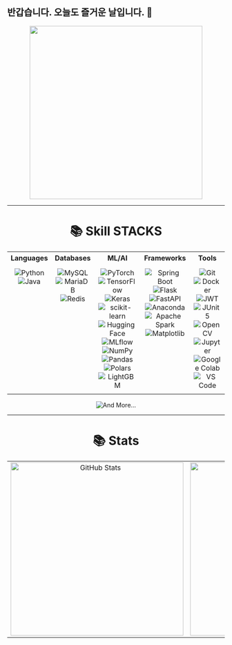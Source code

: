 ## 반갑습니다. 오늘도 즐거운 날입니다. 👋

<div align="center">
  <img src="https://github.com/user-attachments/assets/f4a4285e-fc7c-43bf-8732-36f2b74dff3a" width="400" height="400" />
</div>

---

<div align="center">
  <h1>📚 Skill STACKS</h1>
</div>

<table align="center">
  <tr>
    <th>Languages</th>
    <th>Databases</th>
    <th>ML/AI</th>
    <th>Frameworks</th>
    <th>Tools</th>
  </tr>
  <tr>
    <!-- Languages -->
    <td align="center" valign="top" style="padding: 10px;">
      <img src="https://img.shields.io/badge/Python-3776AB?style=for-the-badge&logo=Python&logoColor=white" alt="Python"><br>
      <img src="https://img.shields.io/badge/Java-007396?style=for-the-badge&logo=OpenJDK&logoColor=white" alt="Java">
    </td>
    <!-- Databases -->
    <td align="center" valign="top" style="padding: 10px;">
      <img src="https://img.shields.io/badge/MySQL-4479A1?style=for-the-badge&logo=MySQL&logoColor=white" alt="MySQL"><br>
      <img src="https://img.shields.io/badge/MariaDB-003545?style=for-the-badge&logo=mariadb&logoColor=white" alt="MariaDB"><br>
      <img src="https://img.shields.io/badge/Redis-DC382D?style=for-the-badge&logo=Redis&logoColor=white" alt="Redis">
    </td>
    <!-- ML/AI -->
    <td align="center" valign="top" style="padding: 10px;">
      <img src="https://img.shields.io/badge/PyTorch-%23EE4C2C.svg?style=for-the-badge&logo=PyTorch&logoColor=white" alt="PyTorch"><br>
      <img src="https://img.shields.io/badge/TensorFlow-%23FF6F00.svg?style=for-the-badge&logo=TensorFlow&logoColor=white" alt="TensorFlow"><br>
      <img src="https://img.shields.io/badge/Keras-D00000?style=for-the-badge&logo=Keras&logoColor=white" alt="Keras"><br>
      <img src="https://img.shields.io/badge/scikit--learn-%23F7931E.svg?style=for-the-badge&logo=scikit-learn&logoColor=white" alt="scikit-learn"><br>
      <img src="https://img.shields.io/badge/hugging--face-%23FFD21E.svg?style=for-the-badge&logo=huggingface&logoColor=black" alt="Hugging Face"><br>
      <img src="https://img.shields.io/badge/mlflow-%23d9ead3.svg?style=for-the-badge&logo=numpy&logoColor=blue" alt="MLflow"><br>
      <img src="https://img.shields.io/badge/numpy-%23013243.svg?style=for-the-badge&logo=numpy&logoColor=white" alt="NumPy"><br>
      <img src="https://img.shields.io/badge/pandas-%23150458.svg?style=for-the-badge&logo=pandas&logoColor=white" alt="Pandas"><br>
      <img src="https://img.shields.io/badge/polars-%23CD792C.svg?style=for-the-badge&logo=polars&logoColor=white" alt="Polars"><br>
      <img src="https://img.shields.io/badge/LightGBM-%2348B9C7?style=for-the-badge&logo=lightgbm&logoColor=black" alt="LightGBM">
    </td>
    <!-- Frameworks -->
    <td align="center" valign="top" style="padding: 10px;">
      <img src="https://img.shields.io/badge/springboot-6DB33F?style=for-the-badge&logo=springboot&logoColor=white" alt="Spring Boot"><br>
      <img src="https://img.shields.io/badge/Flask-818F95?style=for-the-badge&logo=Flask&logoColor=white" alt="Flask"><br>
      <img src="https://img.shields.io/badge/FastAPI-005571?style=for-the-badge&logo=fastapi" alt="FastAPI"><br>
      <img src="https://img.shields.io/badge/Anaconda-%2344A833.svg?style=for-the-badge&logo=anaconda&logoColor=white" alt="Anaconda"><br>
      <img src="https://img.shields.io/badge/Apache%20Spark-FDEE21?style=for-the-badge&logo=apachespark&logoColor=black" alt="Apache Spark"><br>
      <img src="https://img.shields.io/badge/Matplotlib-%23FFD21E.svg?style=for-the-badge&logo=Matplotlib&logoColor=black" alt="Matplotlib">
    </td>
    <!-- Tools -->
    <td align="center" valign="top" style="padding: 10px;">
      <img src="https://img.shields.io/badge/git-%23F05033.svg?style=for-the-badge&logo=git&logoColor=white" alt="Git"><br>
      <img src="https://img.shields.io/badge/docker-%230db7ed.svg?style=for-the-badge&logo=docker&logoColor=white" alt="Docker"><br>
      <img src="https://img.shields.io/badge/JWT-%23B8DBE4?style=for-the-badge&logo=JSON%20web%20tokens" alt="JWT"><br>
      <img src="https://img.shields.io/badge/JUnit5-25A162?style=for-the-badge&logo=JUnit5&logoColor=white" alt="JUnit5"><br>
      <img src="https://img.shields.io/badge/opencv-%23white.svg?style=for-the-badge&logo=opencv&logoColor=white" alt="OpenCV"><br>
      <img src="https://img.shields.io/badge/jupyter-%23FA0F00.svg?style=for-the-badge&logo=jupyter&logoColor=white" alt="Jupyter"><br>
      <img src="https://img.shields.io/badge/Google%20Colab-%23F9A825.svg?style=for-the-badge&logo=googlecolab&logoColor=white" alt="Google Colab"><br>
      <img src="https://img.shields.io/badge/Visual%20Studio%20Code-0078d7.svg?style=for-the-badge&logo=visual-studio-code&logoColor=white" alt="VS Code"><br>
    </td>
  </tr>
</table>

<div align="center">
  <img src="https://img.shields.io/badge/And More...-%23000000.svg?style=for-the-badge&logo=And More...&logoColor=white" alt="And More...">
</div>

---

<div align="center">
  <h1>📚 Stats</h1>
</div>

<div align="center">
  <table>
    <tr>
      <td align="center">
        <img src="https://github-readme-stats.vercel.app/api?username=handaeho&show_icons=true&theme=radical" alt="GitHub Stats" width="400">
      </td>
      <td align="center">
        <img src="https://github-readme-stats.vercel.app/api/top-langs/?username=handaeho&layout=compact" alt="Top Langs" width="400">
      </td>
    </tr>
  </table>
</div>
